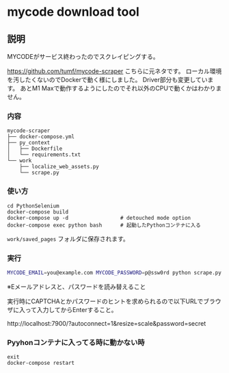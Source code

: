 # mycode download tool

## 説明

MYCODEがサービス終わったのでスクレイピングする。

https://github.com/tumf/mycode-scraper
こちらに元ネタです。
ローカル環境を汚したくないのでDockerで動く様にしました。
Driver部分も変更しています。
あとM1 Maxで動作するようにしたのでそれ以外のCPUで動くかはわかりません。

### 内容

```
mycode-scraper
├── docker-compose.yml
├── py_context
│   ├── Dockerfile
│   └── requirements.txt
└── work
    ├── localize_web_assets.py
    └── scrape.py
```

### 使い方

```
cd PythonSelenium
docker-compose build
docker-compose up -d                 # detouched mode option
docker-compose exec python bash      # 起動したPythonコンテナに入る 
```

`work/saved_pages` フォルダに保存されます。

### 実行

```bash
MYCODE_EMAIL=you@example.com MYCODE_PASSWORD=p@ssw0rd python scrape.py
```
※Eメールアドレスと、パスワードを読み替えること

実行時にCAPTCHAとかパスワードのヒントを求められるので以下URLでブラウザに入って入力してからEnterすること。

http://localhost:7900/?autoconnect=1&resize=scale&password=secret

### Pyyhonコンテナに入ってる時に動かない時

```
exit
docker-compose restart
```

